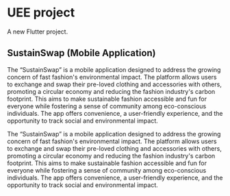 # UEE project

A new Flutter project.

## SustainSwap (Mobile Application)

The “SustainSwap” is a mobile application designed to address the growing concern of fast fashion's environmental impact. The platform allows users to exchange and swap their pre-loved clothing and accessories with others, promoting a circular economy and reducing the fashion industry's carbon footprint. This aims to make sustainable fashion accessible and fun for everyone while fostering a sense of community among eco-conscious individuals. The app offers convenience, a user-friendly experience, and the opportunity to track social and environmental impact.​

The “SustainSwap” is a mobile application designed to address the growing concern of fast fashion's environmental impact. The platform allows users to exchange and swap their pre-loved clothing and accessories with others, promoting a circular economy and reducing the fashion industry's carbon footprint. This aims to make sustainable fashion accessible and fun for everyone while fostering a sense of community among eco-conscious individuals. The app offers convenience, a user-friendly experience, and the opportunity to track social and environmental impact.​

